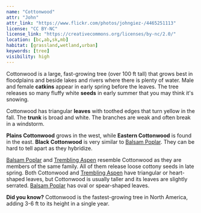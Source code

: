 ```yaml
---
name: "Cottonwood"
attr: "John"
attr_link: "https://www.flickr.com/photos/johngiez-/4465251113"
license: "CC BY-NC"
license_link: "https://creativecommons.org/licenses/by-nc/2.0/"
location: [bc,ab,sk,mb]
habitat: [grassland,wetland,urban]
keywords: [tree]
visibility: high
---
```

Cottonwood is a large, fast-growing tree (over 100 ft tall) that grows best in floodplains and beside lakes and rivers where there is plenty of water. Male and female **catkins** appear in early spring before the leaves. The tree releases so many fluffy white **seeds** in early summer that you may think it's snowing.

Cottonwood has triangular **leaves** with toothed edges that turn yellow in the fall. The **trunk** is broad and white.  The branches are weak and often break in a windstorm.

**Plains Cottonwood** grows in the west, while **Eastern Cottonwood** is found in the east.  **Black Cottonwood** is very similar to [Balsam Poplar](/trees/balpop/). They can be hard to tell apart as they hybridize. 

[Balsam Poplar](/trees/balpop/) and [Trembling Aspen](/trees/tremasp/) resemble Cottonwood as they are members of the same family. All of them release loose cottony seeds in late spring. Both Cottonwood and [Trembling Aspen](/trees/tremasp/) have triangular or heart-shaped leaves, but Cottonwood is usually taller and its leaves are slightly serrated. [Balsam Poplar](/trees/balpop/) has oval or spear-shaped leaves.

**Did you know?** Cottonwood is the fastest-growing tree in North America, adding 3-6 ft to its height in a single year.
